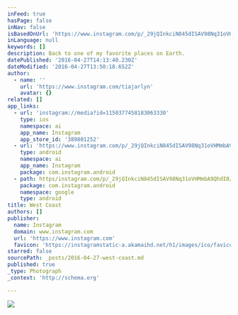 ```yaml
---
inFeed: true
hasPage: false
inNav: false
isBasedOnUrl: 'https://www.instagram.com/p/_29jQInkciN845dISAV98Nq31oVHMmbA9QhdI0/?taken-by=tiajarlyn&hl=en'
inLanguage: null
keywords: []
description: Back to one of my favorite places on Earth.
datePublished: '2016-04-27T14:13:40.230Z'
dateModified: '2016-04-27T13:50:18.652Z'
author:
  - name: ''
    url: 'https://www.instagram.com/tiajarlyn'
    avatar: {}
related: []
app_links:
  - url: 'instagram://media?id=1150377458183063330'
    type: ios
    namespace: ai
    app_name: Instagram
    app_store_id: '389801252'
  - url: 'https://www.instagram.com/p/_29jQInkciN845dISAV98Nq31oVHMmbA9QhdI0/'
    type: android
    namespace: ai
    app_name: Instagram
    package: com.instagram.android
  - path: https/instagram.com/p/_29jQInkciN845dISAV98Nq31oVHMmbA9QhdI0/
    package: com.instagram.android
    namespace: google
    type: android
title: West Coast
authors: []
publisher:
  name: Instagram
  domain: www.instagram.com
  url: 'https://www.instagram.com'
  favicon: 'https://instagramstatic-a.akamaihd.net/h1/images/ico/favicon.ico/7cdab0872b15.ico'
starred: false
sourcePath: _posts/2016-04-27-west-coast.md
published: true
_type: Photograph
_context: 'http://schema.org'

---
```

![](https://s3-us-west-2.amazonaws.com/the-grid-img/p/eff3e40eb610173a16fa1483167a44bfe0d35c59.jpg)